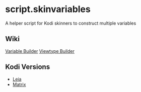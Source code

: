 # script.skinvariables
A helper script for Kodi skinners to construct multiple variables

## Wiki
[Variable Builder](https://github.com/jurialmunkey/script.skinvariables/wiki/Skin-Variable-Builder)
[Viewtype Builder](https://github.com/jurialmunkey/script.skinvariables/wiki/Skin-Viewtype-Builder)

## Kodi Versions

- [Leia](https://github.com/jurialmunkey/script.skinvariables/tree/leia)
- [Matrix](https://github.com/jurialmunkey/script.skinvariables/tree/matrix)
